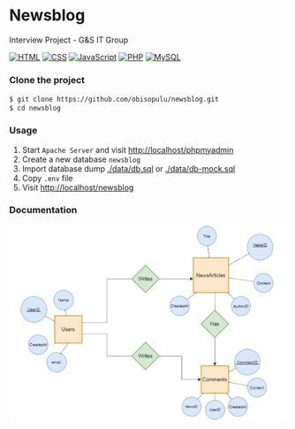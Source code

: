 # Newsblog

Interview Project - G&S IT Group

[![HTML](https://img.shields.io/badge/HTML-5.x-e44d26.svg)](https://www.w3schools.com/html/default.asp)
[![CSS](https://img.shields.io/badge/CSS-3.x-264de4.svg)](https://www.w3schools.com/css/default.asp)
[![JavaScript](https://img.shields.io/badge/JavaScript-6.x-fade34.svg)](https://www.w3schools.com/js/default.asp)
[![PHP](https://img.shields.io/badge/PHP-8.x-777bb3.svg)](https://www.w3schools.com/php/default.asp)
[![MySQL](https://img.shields.io/badge/MySQL-10.x-ef7b00.svg)](https://www.w3schools.com/mysql/default.asp)

### Clone the project

```
$ git clone https://github.com/obisopulu/newsblog.git
$ cd newsblog
```

### Usage

1. Start `Apache Server` and visit [http://localhost/phpmyadmin](http://localhost/phpmyadmin/)
2. Create a new database `newsblog`
3. Import database dump [./data/db.sql](./data/db.sql) or [./data/db-mock.sql](./data/db-mock.sql)
4. Copy `.env` file
5. Visit [http://localhost/newsblog](http://localhost/newsblog/)

### Documentation

![Data Model Diagram](./public/images/data-model.jpg)
